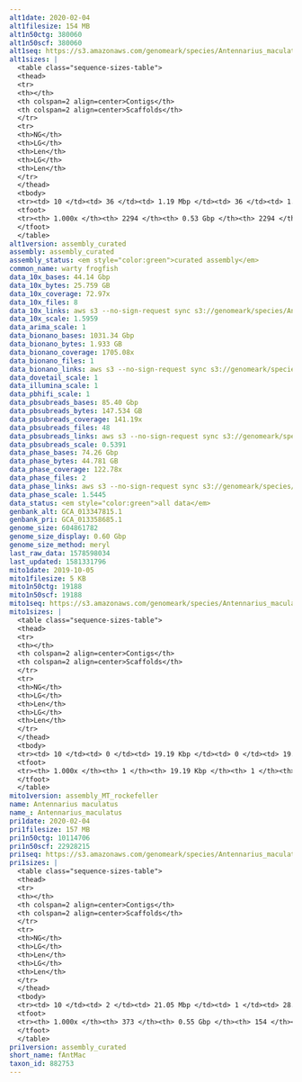 ```yaml
---
alt1date: 2020-02-04
alt1filesize: 154 MB
alt1n50ctg: 380060
alt1n50scf: 380060
alt1seq: https://s3.amazonaws.com/genomeark/species/Antennarius_maculatus/fAntMac1/assembly_curated/fAntMac1.alt.cur.20200204.fasta.gz
alt1sizes: |
  <table class="sequence-sizes-table">
  <thead>
  <tr>
  <th></th>
  <th colspan=2 align=center>Contigs</th>
  <th colspan=2 align=center>Scaffolds</th>
  </tr>
  <tr>
  <th>NG</th>
  <th>LG</th>
  <th>Len</th>
  <th>LG</th>
  <th>Len</th>
  </tr>
  </thead>
  <tbody>
  <tr><td> 10 </td><td> 36 </td><td> 1.19 Mbp </td><td> 36 </td><td> 1.19 Mbp </td></tr>  <tr><td> 20 </td><td> 86 </td><td> 0.95 Mbp </td><td> 86 </td><td> 0.95 Mbp </td></tr>  <tr><td> 30 </td><td> 152 </td><td> 0.66 Mbp </td><td> 152 </td><td> 0.66 Mbp </td></tr>  <tr><td> 40 </td><td> 246 </td><td> 0.49 Mbp </td><td> 246 </td><td> 0.49 Mbp </td></tr>  <tr style="background-color:#cccccc;"><td> 50 </td><td> 369 </td><td> 0.38 Mbp </td><td> 369 </td><td> 0.38 Mbp </td></tr>  <tr><td> 60 </td><td> 529 </td><td> 0.29 Mbp </td><td> 529 </td><td> 0.29 Mbp </td></tr>  <tr><td> 70 </td><td> 737 </td><td> 0.22 Mbp </td><td> 737 </td><td> 0.22 Mbp </td></tr>  <tr><td> 80 </td><td> 1012 </td><td> 0.17 Mbp </td><td> 1012 </td><td> 0.17 Mbp </td></tr>  <tr><td> 90 </td><td> 1402 </td><td> 0.11 Mbp </td><td> 1402 </td><td> 0.11 Mbp </td></tr>  <tr><td> 100 </td><td> 2293 </td><td> 227  bp </td><td> 2293 </td><td> 227  bp </td></tr>  </tbody>
  <tfoot>
  <tr><th> 1.000x </th><th> 2294 </th><th> 0.53 Gbp </th><th> 2294 </th><th> 0.53 Gbp </th></tr>
  </tfoot>
  </table>
alt1version: assembly_curated
assembly: assembly_curated
assembly_status: <em style="color:green">curated assembly</em>
common_name: warty frogfish
data_10x_bases: 44.14 Gbp
data_10x_bytes: 25.759 GB
data_10x_coverage: 72.97x
data_10x_files: 8
data_10x_links: aws s3 --no-sign-request sync s3://genomeark/species/Antennarius_maculatus/fAntMac1/genomic_data/10x/ .<br>
data_10x_scale: 1.5959
data_arima_scale: 1
data_bionano_bases: 1031.34 Gbp
data_bionano_bytes: 1.933 GB
data_bionano_coverage: 1705.08x
data_bionano_files: 1
data_bionano_links: aws s3 --no-sign-request sync s3://genomeark/species/Antennarius_maculatus/fAntMac1/genomic_data/bionano/ .<br>
data_dovetail_scale: 1
data_illumina_scale: 1
data_pbhifi_scale: 1
data_pbsubreads_bases: 85.40 Gbp
data_pbsubreads_bytes: 147.534 GB
data_pbsubreads_coverage: 141.19x
data_pbsubreads_files: 48
data_pbsubreads_links: aws s3 --no-sign-request sync s3://genomeark/species/Antennarius_maculatus/fAntMac1/genomic_data/pacbio/ . --exclude "*ccs*bam*"<br>
data_pbsubreads_scale: 0.5391
data_phase_bases: 74.26 Gbp
data_phase_bytes: 44.781 GB
data_phase_coverage: 122.78x
data_phase_files: 2
data_phase_links: aws s3 --no-sign-request sync s3://genomeark/species/Antennarius_maculatus/fAntMac1/genomic_data/phase/ .<br>
data_phase_scale: 1.5445
data_status: <em style="color:green">all data</em>
genbank_alt: GCA_013347815.1
genbank_pri: GCA_013358685.1
genome_size: 604861782
genome_size_display: 0.60 Gbp
genome_size_method: meryl
last_raw_data: 1578598034
last_updated: 1581331796
mito1date: 2019-10-05
mito1filesize: 5 KB
mito1n50ctg: 19188
mito1n50scf: 19188
mito1seq: https://s3.amazonaws.com/genomeark/species/Antennarius_maculatus/fAntMac1/assembly_MT_rockefeller/fAntMac1.MT.20191005.fasta.gz
mito1sizes: |
  <table class="sequence-sizes-table">
  <thead>
  <tr>
  <th></th>
  <th colspan=2 align=center>Contigs</th>
  <th colspan=2 align=center>Scaffolds</th>
  </tr>
  <tr>
  <th>NG</th>
  <th>LG</th>
  <th>Len</th>
  <th>LG</th>
  <th>Len</th>
  </tr>
  </thead>
  <tbody>
  <tr><td> 10 </td><td> 0 </td><td> 19.19 Kbp </td><td> 0 </td><td> 19.19 Kbp </td></tr>  <tr><td> 20 </td><td> 0 </td><td> 19.19 Kbp </td><td> 0 </td><td> 19.19 Kbp </td></tr>  <tr><td> 30 </td><td> 0 </td><td> 19.19 Kbp </td><td> 0 </td><td> 19.19 Kbp </td></tr>  <tr><td> 40 </td><td> 0 </td><td> 19.19 Kbp </td><td> 0 </td><td> 19.19 Kbp </td></tr>  <tr style="background-color:#cccccc;"><td> 50 </td><td> 0 </td><td style="background-color:#ff8888;"> 19.19 Kbp </td><td> 0 </td><td style="background-color:#ff8888;"> 19.19 Kbp </td></tr>  <tr><td> 60 </td><td> 0 </td><td> 19.19 Kbp </td><td> 0 </td><td> 19.19 Kbp </td></tr>  <tr><td> 70 </td><td> 0 </td><td> 19.19 Kbp </td><td> 0 </td><td> 19.19 Kbp </td></tr>  <tr><td> 80 </td><td> 0 </td><td> 19.19 Kbp </td><td> 0 </td><td> 19.19 Kbp </td></tr>  <tr><td> 90 </td><td> 0 </td><td> 19.19 Kbp </td><td> 0 </td><td> 19.19 Kbp </td></tr>  <tr><td> 100 </td><td> 0 </td><td> 19.19 Kbp </td><td> 0 </td><td> 19.19 Kbp </td></tr>  </tbody>
  <tfoot>
  <tr><th> 1.000x </th><th> 1 </th><th> 19.19 Kbp </th><th> 1 </th><th> 19.19 Kbp </th></tr>
  </tfoot>
  </table>
mito1version: assembly_MT_rockefeller
name: Antennarius maculatus
name_: Antennarius_maculatus
pri1date: 2020-02-04
pri1filesize: 157 MB
pri1n50ctg: 10114706
pri1n50scf: 22928215
pri1seq: https://s3.amazonaws.com/genomeark/species/Antennarius_maculatus/fAntMac1/assembly_curated/fAntMac1.pri.cur.20200204.fasta.gz
pri1sizes: |
  <table class="sequence-sizes-table">
  <thead>
  <tr>
  <th></th>
  <th colspan=2 align=center>Contigs</th>
  <th colspan=2 align=center>Scaffolds</th>
  </tr>
  <tr>
  <th>NG</th>
  <th>LG</th>
  <th>Len</th>
  <th>LG</th>
  <th>Len</th>
  </tr>
  </thead>
  <tbody>
  <tr><td> 10 </td><td> 2 </td><td> 21.05 Mbp </td><td> 1 </td><td> 28.82 Mbp </td></tr>  <tr><td> 20 </td><td> 4 </td><td> 18.81 Mbp </td><td> 3 </td><td> 27.73 Mbp </td></tr>  <tr><td> 30 </td><td> 8 </td><td> 14.86 Mbp </td><td> 5 </td><td> 26.24 Mbp </td></tr>  <tr><td> 40 </td><td> 12 </td><td> 13.61 Mbp </td><td> 7 </td><td> 25.12 Mbp </td></tr>  <tr style="background-color:#cccccc;"><td> 50 </td><td> 16 </td><td style="background-color:#88ff88;"> 10.11 Mbp </td><td> 10 </td><td style="background-color:#88ff88;"> 22.93 Mbp </td></tr>  <tr><td> 60 </td><td> 22 </td><td> 7.98 Mbp </td><td> 12 </td><td> 21.44 Mbp </td></tr>  <tr><td> 70 </td><td> 30 </td><td> 5.24 Mbp </td><td> 15 </td><td> 20.63 Mbp </td></tr>  <tr><td> 80 </td><td> 43 </td><td> 2.91 Mbp </td><td> 18 </td><td> 18.60 Mbp </td></tr>  <tr><td> 90 </td><td> 73 </td><td> 1.01 Mbp </td><td> 21 </td><td> 15.98 Mbp </td></tr>  <tr><td> 100 </td><td> 372 </td><td> 2.00 Kbp </td><td> 153 </td><td> 11.83 Kbp </td></tr>  </tbody>
  <tfoot>
  <tr><th> 1.000x </th><th> 373 </th><th> 0.55 Gbp </th><th> 154 </th><th> 0.55 Gbp </th></tr>
  </tfoot>
  </table>
pri1version: assembly_curated
short_name: fAntMac
taxon_id: 882753
---
```

